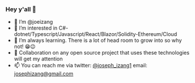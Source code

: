 ### Hey y'all 👋
- 👋 I’m @joeizang
- 👀 I’m interested in C#-dotnet/Typescript/Javascript/React/Blazor/Solidity-Ethereum/Cloud
- 🌱 I’m always learning. There is a lot of head room to grow into so why not! 😁😉
- 💞️ Collaboration on any open source project that uses these technologies will get my attention
- 📫 You can reach me via twitter: [@joseph_izang1](https://twitter.com/Joseph_Izang1) email: josephizang@gmail.com
<!--
**joeizang/joeizang** is a ✨ _special_ ✨ repository because its `README.md` (this file) appears on your GitHub profile.

Here are some ideas to get you started:

- 🔭 I’m currently working on ...
- 🌱 I’m currently learning ...
- 👯 I’m looking to collaborate on ...
- 🤔 I’m looking for help with ...
- 💬 Ask me about ...
- 📫 How to reach me: ...
- 😄 Pronouns: ...
- ⚡ Fun fact: ...
-->
